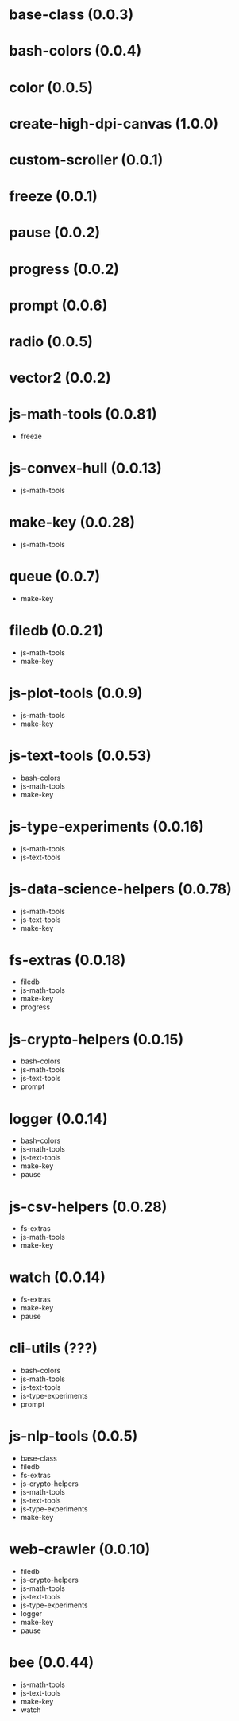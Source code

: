 # base-class (0.0.3)
# bash-colors (0.0.4)
# color (0.0.5)
# create-high-dpi-canvas (1.0.0)
# custom-scroller (0.0.1)
# freeze (0.0.1)
# pause (0.0.2)
# progress (0.0.2)
# prompt (0.0.6)
# radio (0.0.5)
# vector2 (0.0.2)
# js-math-tools (0.0.81)
  - freeze
# js-convex-hull (0.0.13)
  - js-math-tools
# make-key (0.0.28)
  - js-math-tools
# queue (0.0.7)
  - make-key
# filedb (0.0.21)
  - js-math-tools
  - make-key
# js-plot-tools (0.0.9)
  - js-math-tools
  - make-key
# js-text-tools (0.0.53)
  - bash-colors
  - js-math-tools
  - make-key
# js-type-experiments (0.0.16)
  - js-math-tools
  - js-text-tools
# js-data-science-helpers (0.0.78)
  - js-math-tools
  - js-text-tools
  - make-key
# fs-extras (0.0.18)
  - filedb
  - js-math-tools
  - make-key
  - progress
# js-crypto-helpers (0.0.15)
  - bash-colors
  - js-math-tools
  - js-text-tools
  - prompt
# logger (0.0.14)
  - bash-colors
  - js-math-tools
  - js-text-tools
  - make-key
  - pause
# js-csv-helpers (0.0.28)
  - fs-extras
  - js-math-tools
  - make-key
# watch (0.0.14)
  - fs-extras
  - make-key
  - pause
# cli-utils (???)
  - bash-colors
  - js-math-tools
  - js-text-tools
  - js-type-experiments
  - prompt
# js-nlp-tools (0.0.5)
  - base-class
  - filedb
  - fs-extras
  - js-crypto-helpers
  - js-math-tools
  - js-text-tools
  - js-type-experiments
  - make-key
# web-crawler (0.0.10)
  - filedb
  - js-crypto-helpers
  - js-math-tools
  - js-text-tools
  - js-type-experiments
  - logger
  - make-key
  - pause
# bee (0.0.44)
  - js-math-tools
  - js-text-tools
  - make-key
  - watch